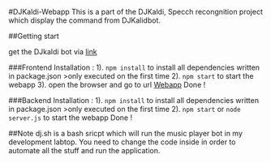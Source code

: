 #DJKaldi-Webapp
This is a part of the DJKaldi, Specch recongnition project which display the command from DJKalidbot.

##Getting start

  get the DJkaldi bot via [link](https://github.com/Pongpisit-Thanasutives/DjKaldi)

  ###Frontend Installation :
  1). `npm install` to install all dependencies written in package.json
    >only executed on the first time
  2). `npm start` to start the webapp
  3). open the browser and go to url [Webapp](http://localhost:3000)
  Done !

  ###Backend Installation :
  1). `npm install` to install all dependencies written in package.json
    >only executed on the first time
  2). `npm start` or `node server.js` to start the webapp
  Done !

##Note
dj.sh is a bash sricpt which will run the music player bot in my development labtop. You need to change the code inside in order to automate all the stuff and run the application.

